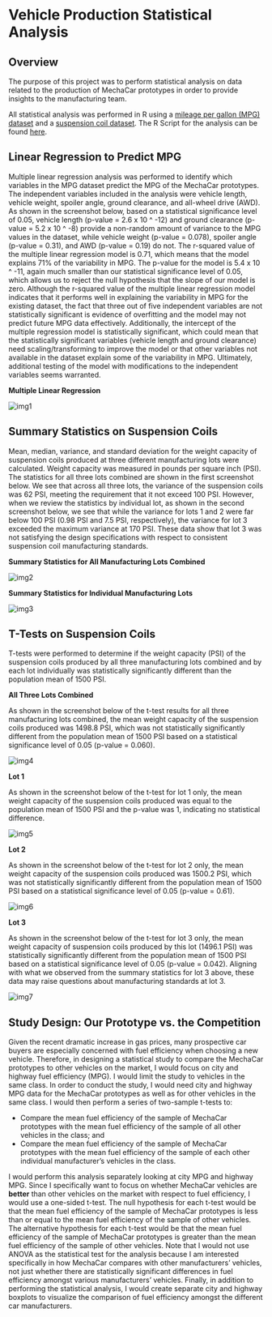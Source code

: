 # Vehicle Production Statistical Analysis

## Overview
The purpose of this project was to perform statistical analysis on data related to the production of MechaCar prototypes in order to provide insights to the manufacturing team. 

All statistical analysis was performed in R using a [mileage per gallon (MPG) dataset](Resources/MechaCar_mpg.csv) and a [suspension coil dataset](Resources/Suspension_Coil.csv). The R Script for the analysis can be found [here](CarAnalysisScript.R).

## Linear Regression to Predict MPG
Multiple linear regression analysis was performed to identify which variables in the MPG dataset predict the MPG of the MechaCar prototypes. The independent variables included in the analysis were vehicle length, vehicle weight, spoiler angle, ground clearance, and all-wheel drive (AWD). As shown in the screenshot below, based on a statistical significance level of 0.05, vehicle length (p-value = 2.6 x 10 ^ -12) and ground clearance (p-value = 5.2 x 10 ^ -8) provide a non-random amount of variance to the MPG values in the dataset, while vehicle weight (p-value = 0.078), spoiler angle (p-value = 0.31), and AWD (p-value = 0.19) do not. The r-squared value of the multiple linear regression model is 0.71, which means that the model explains 71% of the variability in MPG. The p-value for the model is 5.4 x 10 ^ -11, again much smaller than our statistical significance level of 0.05, which allows us to reject the null hypothesis that the slope of our model is zero. Although the r-squared value of the multiple linear regression model indicates that it performs well in explaining the variability in MPG for the existing dataset, the fact that three out of five independent variables are not statistically significant is evidence of overfitting and the model may not predict future MPG data effectively.  Additionally, the intercept of the multiple regression model is statistically significant, which could mean that the statistically significant variables (vehicle length and ground clearance) need scaling/transforming to improve the model or that other variables not available in the dataset explain some of the variability in MPG. Ultimately, additional testing of the model with modifications to the independent variables seems warranted.

**Multiple Linear Regression**

![img1](Resources/Linear_Regression_MPG.png)


## Summary Statistics on Suspension Coils
Mean, median, variance, and standard deviation for the weight capacity of suspension coils produced at three different manufacturing lots were calculated. Weight capacity was measured in pounds per square inch (PSI). The statistics for all three lots combined are shown in the first screenshot below. We see that across all three lots, the variance of the suspension coils was 62 PSI, meeting the requirement that it not exceed 100 PSI. However, when we review the statistics by individual lot, as shown in the second screenshot below, we see that while the variance for lots 1 and 2 were far below 100 PSI (0.98 PSI and 7.5 PSI, respectively), the variance for lot 3 exceeded the maximum variance at 170 PSI. These data show that lot 3 was not satisfying the design specifications with respect to consistent suspension coil manufacturing standards.

**Summary Statistics for All Manufacturing Lots Combined**

![img2](Resources/Total_Summary.png)


**Summary Statistics for Individual Manufacturing Lots**

![img3](Resources/Lot_Summary.png)


## T-Tests on Suspension Coils
T-tests were performed to determine if the weight capacity (PSI) of the suspension coils produced by all three manufacturing lots combined and by each lot individually was statistically significantly different than the population mean of 1500 PSI. 

**All Three Lots Combined**

As shown in the screenshot below of the t-test results for all three manufacturing lots combined, the mean weight capacity of the suspension coils produced was 1498.8 PSI, which was not statistically significantly different from the population mean of 1500 PSI based on a statistical significance level of 0.05 (p-value = 0.060).  

![img4](Resources/All_Lot_TTest.png)


**Lot 1**

As shown in the screenshot below of the t-test for lot 1 only, the mean weight capacity of the suspension coils produced was equal to the population mean of 1500 PSI and the p-value was 1, indicating no statistical difference.

![img5](Resources/Lot1_TTest.png)


**Lot 2**

As shown in the screenshot below of the t-test for lot 2 only, the mean weight capacity of the suspension coils produced was 1500.2 PSI, which was not statistically significantly different from the population mean of 1500 PSI based on a statistical significance level of 0.05 (p-value = 0.61).

![img6](Resources/Lot2_TTest.png)


**Lot 3**

As shown in the screenshot below of the t-test for lot 3 only, the mean weight capacity of suspension coils produced by this lot (1496.1 PSI) was statistically significantly different from the population mean of 1500 PSI based on a statistical significance level of 0.05 (p-value = 0.042). Aligning with what we observed from the summary statistics for lot 3 above, these data may raise questions about manufacturing standards at lot 3.

![img7](Resources/Lot3_TTest.png)


## Study Design: Our Prototype vs. the Competition
Given the recent dramatic increase in gas prices, many prospective car buyers are especially concerned with fuel efficiency when choosing a new vehicle. Therefore, in designing a statistical study to compare the MechaCar prototypes to other vehicles on the market, I would focus on city and highway fuel efficiency (MPG). I would limit the study to vehicles in the same class. In order to conduct the study, I would need city and highway MPG data for the MechaCar prototypes as well as for other vehicles in the same class. I would then perform a series of two-sample t-tests to:
-    Compare the mean fuel efficiency of the sample of MechaCar prototypes with the mean fuel efficiency of the sample of all other vehicles in the class; and
-    Compare the mean fuel efficiency of the sample of MechaCar prototypes with the mean fuel efficiency of the sample of each other individual manufacturer’s vehicles in the class.

I would perform this analysis separately looking at city MPG and highway MPG. Since I specifically want to focus on whether MechaCar vehicles are **better** than other vehicles on the market with respect to fuel efficiency, I would use a one-sided t-test. The null hypothesis for each t-test would be that the mean fuel efficiency of the sample of MechaCar prototypes is less than or equal to the mean fuel efficiency of the sample of other vehicles. The alternative hypothesis for each t-test would be that the mean fuel efficiency of the sample of MechaCar prototypes is greater than the mean fuel efficiency of the sample of other vehicles. Note that I would not use ANOVA as the statistical test for the analysis because I am interested specifically in how MechaCar compares with other manufacturers’ vehicles, not just whether there are statistically significant differences in fuel efficiency amongst various manufacturers’ vehicles.  Finally, in addition to performing the statistical analysis, I would create separate city and highway boxplots to visualize the comparison of fuel efficiency amongst the different car manufacturers. 
